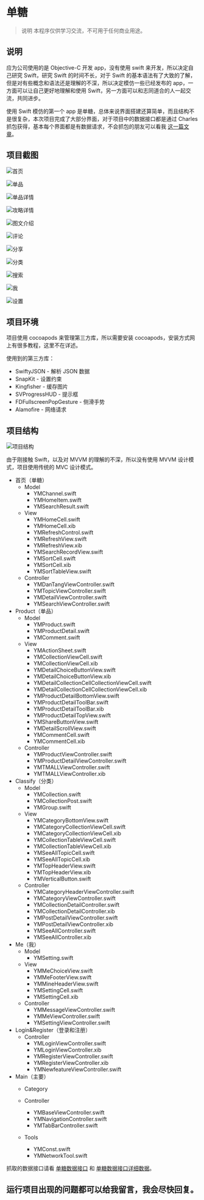 # 单糖

> 说明
> 本程序仅供学习交流，不可用于任何商业用途。

## 说明

应为公司使用的是 Objective-C 开发 app，没有使用 swift 来开发，所以决定自己研究 Swift，研究 Swift 的时间不长，对于 Swift 的基本语法有了大致的了解，但是对有些概念和语法还是理解的不深，所以决定模仿一些已经发布的 app，一方面可以让自己更好地理解和使用 Swift，另一方面可以和志同道合的人一起交流，共同进步。

使用 Swift 模仿的第一个 app 是单糖，总体来说界面搭建还算简单，而且结构不是很复杂，本次项目完成了大部分界面，对于项目中的数据接口都是通过 Charles 抓包获得，基本每个界面都是有数据请求，不会抓包的朋友可以看我 [这一篇文章](http://www.jianshu.com/p/235bc6c3ca77)。

## 项目截图

![首页](http://oat16akgn.bkt.clouddn.com/Simulator%20Screen%20Shot%202016%E5%B9%B47%E6%9C%8826%E6%97%A5%20%E4%B8%8B%E5%8D%885.14.29.png)

![单品](http://oat16akgn.bkt.clouddn.com/dantang/Simulator%20Screen%20Shot%202016%E5%B9%B47%E6%9C%8826%E6%97%A5%20%E4%B8%8B%E5%8D%885.14.32.png)

![单品详情](http://oat16akgn.bkt.clouddn.com/Simulator%20Screen%20Shot%202016%E5%B9%B47%E6%9C%8827%E6%97%A5%20%E4%B8%8B%E5%8D%883.21.14.png)

![攻略详情](http://oat16akgn.bkt.clouddn.com/dantang/Simulator%20Screen%20Shot%202016%E5%B9%B47%E6%9C%8826%E6%97%A5%20%E4%B8%8B%E5%8D%885.14.49.png)

![图文介绍](http://oat16akgn.bkt.clouddn.com/Simulator%20Screen%20Shot%202016%E5%B9%B47%E6%9C%8827%E6%97%A5%20%E4%B8%8B%E5%8D%883.21.18.png)

![评论](http://oat16akgn.bkt.clouddn.com/Simulator%20Screen%20Shot%202016%E5%B9%B47%E6%9C%8827%E6%97%A5%20%E4%B8%8B%E5%8D%883.21.19.png)

![分享](http://oat16akgn.bkt.clouddn.com/Simulator%20Screen%20Shot%202016%E5%B9%B47%E6%9C%8827%E6%97%A5%20%E4%B8%8B%E5%8D%883.21.25.png)

![分类](http://oat16akgn.bkt.clouddn.com/dantang/Simulator%20Screen%20Shot%202016%E5%B9%B47%E6%9C%8826%E6%97%A5%20%E4%B8%8B%E5%8D%885.14.34.png)

![搜索](http://oat16akgn.bkt.clouddn.com/dantang/Simulator%20Screen%20Shot%202016%E5%B9%B47%E6%9C%8826%E6%97%A5%20%E4%B8%8B%E5%8D%885.22.54.png)

![我](http://oat16akgn.bkt.clouddn.com/dantang/Simulator%20Screen%20Shot%202016%E5%B9%B47%E6%9C%8826%E6%97%A5%20%E4%B8%8B%E5%8D%885.14.36.png)

![设置](http://oat16akgn.bkt.clouddn.com/dantang/Simulator%20Screen%20Shot%202016%E5%B9%B47%E6%9C%8826%E6%97%A5%20%E4%B8%8B%E5%8D%885.14.40.png)

## 项目环境

项目使用 cocoapods 来管理第三方库，所以需要安装 cocoapods，安装方式网上有很多教程，这里不在详述。

使用到的第三方库：

- SwiftyJSON - 解析 JSON 数据
- SnapKit - 设置约束
- Kingfisher - 缓存图片
- SVProgressHUD - 提示框
- FDFullscreenPopGesture - 侧滑手势
- Alamofire - 网络请求

## 项目结构

![项目结构](http://oat16akgn.bkt.clouddn.com/dantang_structure.png)

由于刚接触 Swift，以及对 MVVM 的理解的不深，所以没有使用 MVVM 设计模式，项目使用传统的 MVC 设计模式。

- 首页（单糖）
	- Model
		- YMChannel.swift
		- YMHomeItem.swift
		- YMSearchResult.swift
	- View
		- YMHomeCell.swift
		- YMHomeCell.xib
		- YMRefreshControl.swift
		- YMRefreshView.swift
		- YMRefreshView.xib
		- YMSearchRecordView.swift
		- YMSortCell.swift
		- YMSortCell.xib
		- YMSortTableView.swift
	- Controller
		- YMDanTangViewController.swift
		- YMTopicViewController.swift
		- YMDetailViewController.swift
		- YMSearchViewController.swift
- Product（单品）
	- Model
		- YMProduct.swift
		- YMProductDetail.swift
		- YMComment.swift
	- View
		- YMActionSheet.swift
		- YMCollectionViewCell.swift
		- YMCollectionViewCell.xib
		- YMDetailChoiceButtonView.swift
		- YMDetailChoiceButtonView.xib
		- YMDetailCollectionCellCollectionViewCell.swift
		- YMDetailCollectionCellCollectionViewCell.xib
		- YMProductDetailBottomView.swift
		- YMProductDetailToolBar.swift
		- YMProductDetailToolBar.xib
		- YMProductDetailTopView.swift
		- YMShareButtonView.swift
		- YMDetailScrollView.swift
		- YMCommentCell.swift
		- YMCommentCell.xib
	- Controller
		- YMProductViewController.swift
		- YMProductDetailViewController.swift
		- YMTMALLViewController.swift
		- YMTMALLViewController.xib
- Classify（分类）
	- Model
		- YMCollection.swift
		- YMCollectionPost.swift
		- YMGroup.swift
	- View
		- YMCategoryBottomView.swift
		- YMCategoryCollectionViewCell.swift
		- YMCategoryCollectionViewCell.xib
		- YMCollectionTableViewCell.swift
		- YMCollectionTableViewCell.xib
		- YMSeeAllTopicCell.swift
		- YMSeeAllTopicCell.xib
		- YMTopHeaderView.swift
		- YMTopHeaderView.xib
		- YMVerticalButton.swift
	- Controller
		- YMCategoryHeaderViewController.swift
		- YMCategoryViewController.swift
		- YMCollectionDetailController.swift
		- YMCollectionDetailController.xib
		- YMPostDetailViewController.swift
		- YMPostDetailViewController.xib
		- YMSeeAllController.swift
		- YMSeeAllController.xib
- Me（我）
 	- Model
 		- YMSetting.swift
	- View
		- YMMeChoiceView.swift
		- YMMeFooterView.swift
		- YMMineHeaderView.swift
		- YMSettingCell.swift
		- YMSettingCell.xib
	- Controller
		- YMMessageViewController.swift
		- YMMeViewController.swift
		- YMSettingViewController.swift
- Login&Register（登录和注册）
	- Controller
		- YMLoginViewController.swift
		- YMLoginViewController.xib
		- YMRegisterViewController.swift
		- YMRegisterViewController.xib
		- YMNewfeatureViewController.swift
- Main（主要）
	- Category
	
	- Controller
		- YMBaseViewController.swift
		- YMNavigationController.swift
		- YMTabBarController.swift
	- Tools
		- YMConst.swift
		- YMNetworkTool.swift

抓取的数据接口请看 [单糖数据接口](单糖数据接口.md) 和 [单糖数据接口详细数据](单糖数据接口详细数据.md)。



## 运行项目出现的问题都可以给我留言，我会尽快回复。

